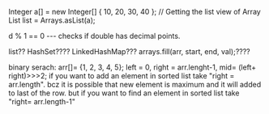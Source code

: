  Integer a[] = new Integer[] { 10, 20, 30, 40 };
 // Getting the list view of Array
List<Integer> list = Arrays.asList(a);


d % 1 == 0    --- checks if double has decimal points.
  

list??
HashSet????
LinkedHashMap???
arrays.fill(arr, start, end, val);????


binary serach:
  arr[]= {1, 2, 3, 4, 5};
  left = 0, right = arr.lenght-1, mid= (left+ right)>>>2;
    if you want to add an element in sorted list take "right = arr.length". bcz it is possible that new element is maximum and it will added to last of the row.
    but if you want to find an element in sorted list take "right= arr.length-1"